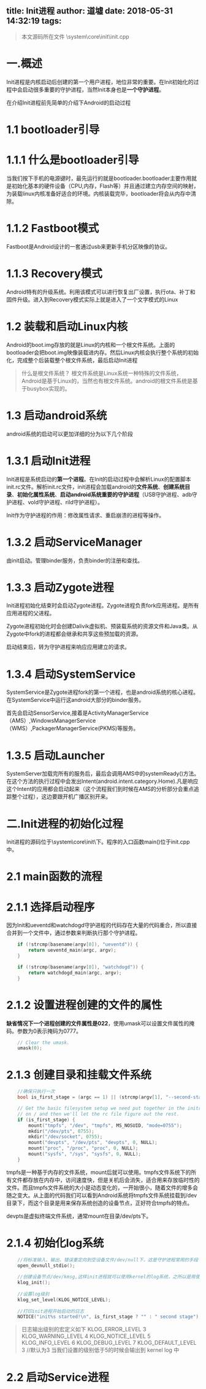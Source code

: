 title: Init进程
author: 道墟
date: 2018-05-31 14:32:19
tags:
---
> 本文源码所在文件
\system\core\init\init.cpp


# 一.概述
Init进程是内核启动后创建的第一个用户进程，地位非常的重要。在Init初始化的过程中会启动很多重要的守护进程，当然Init本身也是**一个守护进程**。

在介绍Init进程前先简单的介绍下Android的启动过程
# 1.1 bootloader引导
# 1.1.1 什么是bootloader引导
当我们按下手机的电源键时，最先运行的就是bootloader.bootloader主要作用就是初始化基本的硬件设备（CPU,内存，Flash等）并且通过建立内存空间的映射，为装载linux内核准备好适合的环境。内核装载完毕，bootloader将会从内存中清除。

# 1.1.2 Fastboot模式
Fastboot是Android设计的一套通过usb来更新手机分区映像的协议。

# 1.1.3 Recovery模式
Android特有的升级系统。利用该模式可以进行恢复出厂设置，执行ota、补丁和固件升级。进入到Recovery模式实际上就是进入了一个文字模式的Linux

# 1.2 装载和启动Linux内核
Android的boot.img存放的就是Linux的内核和一个根文件系统。上面的bootloader会把boot.img映像装载进内存。然后Linux内核会执行整个系统的初始化，完成整个后装载整个根文件系统，最后启动Init进程

> 什么是根文件系统？
根文件系统是Linux系统一种特殊的文件系统，Android是基于Linux的，当然也有根文件系统。android的根文件系统是基于busybox实现的。


# 1.3 启动android系统

android系统的启动可以更加详细的分为以下几个阶段

# 1.3.1 启动Init进程
Init进程是系统启动的**第一个进程**。在Init的启动过程中会解析Linux的配置脚本init.rc文件。解析init.rc文件，init进程会加载android的**文件系统**、**创建系统目录**、**初始化属性系统**、**启动android系统重要的守护进程**（USB守护进程、adb守护进程、vold守护进程、rild守护进程）。

Init作为守护进程的作用：修改属性请求、重启崩溃的进程等操作。

# 1.3.2 启动ServiceManager
由init启动。管理binder服务，负责binder的注册和查找。

# 1.3.3 启动Zygote进程
Init进程初始化结束时会启动Zygote进程。Zygote进程负责fork应用进程。是所有应用进程的父进程。

Zygote进程初始化时会创建Dalivik虚拟机、预装载系统的资源文件和Java类。从Zygote中fork的进程都会继承和共享这些预加载的资源。

启动结束后，转为守护进程来响应应用建立的请求。

# 1.3.4 启动SystemService
SystemService是Zygote进程fork的第一个进程，也是android系统的核心进程。在SystemService中运行这android大部分的binder服务。

首先会启动SensorService,接着是ActivityManagerService（AMS）,WindowsManagerService（WMS）,PackagerManagerService(PKMS)等服务。

# 1.3.5 启动Launcher
SystemServer加载完所有的服务后，最后会调用AMS中的systemReady()方法。在这个方法的执行过程中会发出Intent(android.intent.category.Home).凡是响应这个Intent的应用都会启动起来（这个流程我们到时候在AMS的分析部分会重点追踪整个过程），这边要跟开机广播区别开来。

# 二.Init进程的初始化过程
Init进程的源码位于\system\core\init\下。程序的入口函数main()位于init.cpp中。

# 2.1 main函数的流程
# 2.1.1 选择启动程序

因为Init和ueventd和watchdogd守护进程的代码存在大量的代码重合，所以直接合并到一个文件中，通过参数来判断执行那个守护进程。

```cpp
    if (!strcmp(basename(argv[0]), "ueventd")) {
        return ueventd_main(argc, argv);
    }

    if (!strcmp(basename(argv[0]), "watchdogd")) {
        return watchdogd_main(argc, argv);
    }
```
# 2.1.2 设置进程创建的文件的属性

**缺省情况下一个进程创建的文件属性是022**，使用umask可以设置文件属性的掩码。参数为0表示掩码为0777。

```cpp
    // Clear the umask.
    umask(0);
```

# 2.1.3 创建目录和挂载文件系统

```cpp
    //确保只执行一次
    bool is_first_stage = (argc == 1) || (strcmp(argv[1], "--second-stage") != 0);

    // Get the basic filesystem setup we need put together in the initramdisk
    // on / and then we'll let the rc file figure out the rest.
    if (is_first_stage) {
        mount("tmpfs", "/dev", "tmpfs", MS_NOSUID, "mode=0755");
        mkdir("/dev/pts", 0755);
        mkdir("/dev/socket", 0755);
        mount("devpts", "/dev/pts", "devpts", 0, NULL);
        mount("proc", "/proc", "proc", 0, NULL);
        mount("sysfs", "/sys", "sysfs", 0, NULL);
    }
```

tmpfs是一种基于内存的文件系统，mount后就可以使用。tmpfs文件系统下的所有文件都存放在内存中，访问速度快，但是关机后会消失，适合用来存放临时性的文件。而且tmpfs文件系统的大小是动态变化的，一开始很小，随着文件的增多会随之变大。从上面的代码我们可以看到Android系统将tmpfs文件系统挂载到/dev目录下，而这个目录是用来保存系统创造的设备节点，正好符合tmpfs的特点。

devpts是虚拟终端文件系统，通常mount在目录/dev/pts下。

# 2.1.4 初始化log系统


```cpp
	//将标准输入、输出、错误重定向到空设备文件/dev/null下，这是守护进程常用的手段
    open_devnull_stdio();
	
	//创建设备节点/dev/kmsg,这样init进程就可以使用kernel的log系统，之所以是用使用kernel的log系统是因为这时候android层的log系统还没有启动起来
    klog_init();
	
	//设置log级别
    klog_set_level(KLOG_NOTICE_LEVEL);
	
	//打印init进程开始启动的日志
    NOTICE("init%s started!\n", is_first_stage ? "" : " second stage");
```

> 日志输出级别的宏定义如下
 KLOG_ERROR_LEVEL 3
 KLOG_WARNING_LEVEL 4
 KLOG_NOTICE_LEVEL 5
 KLOG_INFO_LEVEL 6
 KLOG_DEBUG_LEVEL 7
 KLOG_DEFAULT_LEVEL 3 //默认为3
当我们设置的级别低于5的时候会输出到 kernel log 中



# 2.2 启动Service进程














